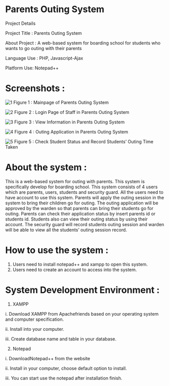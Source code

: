 
# Parents Outing System

Project Details

Project Title :	Parents Outing System

About Project :	A web-based system for boarding school for students who wants to go outing with their parents  

Language Use :	PHP, Javascript-Ajax

Platform Use:	Notepad++

# Screenshots :
 
![1](https://user-images.githubusercontent.com/39667828/49335922-7f56e900-f632-11e8-8af1-1c62a5e2b216.png) 
Figure 1 : Mainpage of Parents Outing System
 
 ![2](https://user-images.githubusercontent.com/39667828/49335937-d0ff7380-f632-11e8-93fc-632480d44a65.png)
Figure 2 : Login Page of Staff in Parents Outing System

 ![3](https://user-images.githubusercontent.com/39667828/49335941-ef656f00-f632-11e8-945a-01e7ad644338.png)
Figure 3 : View Information in Parents Outing System

 ![4](https://user-images.githubusercontent.com/39667828/49335942-fe4c2180-f632-11e8-8094-8a17481a1cfa.png)
Figure 4 : Outing Application in Parents Outing System

 ![5](https://user-images.githubusercontent.com/39667828/49335944-0dcb6a80-f633-11e8-9d2d-762677c79d32.png)
Figure 5 : Check Student Status and Record Students’ Outing Time Taken

# About the system :
This is a web-based system for outing with parents. This system is specifically develop for boarding school. This system consists of 4 users which are parents, users, students and security guard. All the users need to have account to use this system. Parents will apply the outing session in the system to bring their children go for outing. The outing application will be approved by the warden so that parents can bring their students go for outing. Parents can check their application status by insert parents id or students id. Students also can view their outing status by using their account. The security guard will record students outing session and warden will be able to view all the students’ outing session record.

# How to use the system :
1.	Users need to install notepad++ and  xampp to open this system.
2.	Users need to create an account to access into the system.

# System Development Environment :
1.	XAMPP

i.	Download XAMPP from Apachefriends based on your operating system and computer specification.

ii.	Install into your computer.

iii.	Create database name and table in your database.

2.	Notepad

i.	DownloadNotepad++ from the website

ii.	Install in your computer, choose default option to install.

iii.	You can start use the notepad after installation finish.


